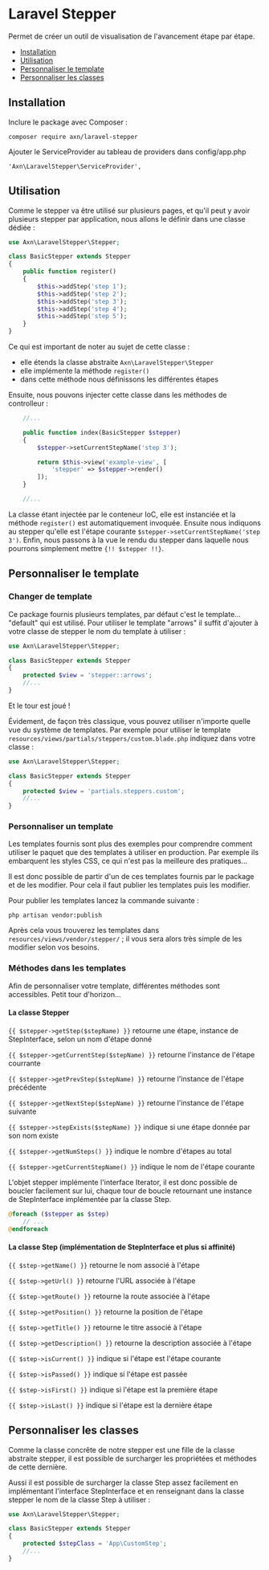 # Laravel Stepper

Permet de créer un outil de visualisation de l'avancement étape par étape.

* [Installation](#markdown-header-installation)
* [Utilisation](#markdown-header-utilisation)
* [Personnaliser le template](#markdown-header-personnaliser-le-template)
* [Personnaliser les classes](#markdown-header-personnaliser-les-classes)


## Installation

Inclure le package avec Composer :

```
composer require axn/laravel-stepper
```

Ajouter le ServiceProvider au tableau de providers dans config/app.php

```
'Axn\LaravelStepper\ServiceProvider',
```

## Utilisation

Comme le stepper va être utilisé sur plusieurs pages, et qu'il peut y avoir plusieurs stepper par application, nous allons le définir dans une classe dédiée :

```php
use Axn\LaravelStepper\Stepper;

class BasicStepper extends Stepper
{
    public function register()
    {
        $this->addStep('step 1');
        $this->addStep('step 2');
        $this->addStep('step 3');
        $this->addStep('step 4');
        $this->addStep('step 5');
    }
}
```

Ce qui est important de noter au sujet de cette classe :
  - elle étends la classe abstraite ``Axn\LaravelStepper\Stepper``
  - elle implémente la méthode ``register()``
  - dans cette méthode nous définissons les différentes étapes

Ensuite, nous pouvons injecter cette classe dans les méthodes de controlleur :

```php
    //...

    public function index(BasicStepper $stepper)
    {
        $stepper->setCurrentStepName('step 3');

        return $this->view('example-view', [
            'stepper' => $stepper->render()
        ]);
    }

    //...
```

La classe étant injectée par le conteneur IoC, elle est instanciée et la méthode ``register()`` est automatiquement invoquée. Ensuite nous indiquons au stepper qu'elle est l'étape courante ``$stepper->setCurrentStepName('step 3')``. Enfin, nous passons à la vue le rendu du stepper dans laquelle nous pourrons simplement mettre ``{!! $stepper !!}``.


## Personnaliser le template

### Changer de template

Ce package fournis plusieurs templates, par défaut c'est le template... "default" qui est utilisé. Pour utiliser le template "arrows" il suffit d'ajouter à votre classe de stepper le nom du template à utiliser :


```php
use Axn\LaravelStepper\Stepper;

class BasicStepper extends Stepper
{
    protected $view = 'stepper::arrows';
    //...
}
```

Et le tour est joué !

Évidement, de façon très classique, vous pouvez utiliser n'importe quelle vue du système de templates. Par exemple pour utiliser le template ``resources/views/partials/steppers/custom.blade.php`` indiquez dans votre classe :

```php
use Axn\LaravelStepper\Stepper;

class BasicStepper extends Stepper
{
    protected $view = 'partials.steppers.custom';
    //...
}
```

### Personnaliser un template

Les templates fournis sont plus des exemples pour comprendre comment utiliser le paquet que des templates à utiliser en production. Par exemple ils embarquent les styles CSS, ce qui n'est pas la meilleure des pratiques...

Il est donc possible de partir d'un de ces templates fournis par le package et de les modifier. Pour cela il faut publier les templates puis les modifier.

Pour publier les templates lancez la commande suivante :

```
php artisan vendor:publish
```

Après cela vous trouverez les templates dans ``resources/views/vendor/stepper/`` ; il vous sera alors très simple de les modifier selon vos besoins.

### Méthodes dans les templates

Afin de personnaliser votre template, différentes méthodes sont accessibles. Petit tour d'horizon...

#### La classe Stepper

``{{ $stepper->getStep($stepName) }}`` retourne une étape, instance de StepInterface, selon un nom d'étape donné

``{{ $stepper->getCurrentStep($stepName) }}`` retourne l'instance de l'étape courrante

``{{ $stepper->getPrevStep($stepName) }}`` retourne l'instance de l'étape précédente

``{{ $stepper->getNextStep($stepName) }}`` retourne l'instance de l'étape suivante

``{{ $stepper->stepExists($stepName) }}`` indique si une étape donnée par son nom existe

``{{ $stepper->getNumSteps() }}`` indique le nombre d'étapes au total

``{{ $stepper->getCurrentStepName() }}`` indique le nom de l'étape courante

L'objet stepper implémente l'interface Iterator, il est donc possible de boucler facilement sur lui, chaque tour de boucle retournant une instance de StepInterface implémentée par la classe Step.

```php
@foreach ($stepper as $step)
    // ...
@endforeach
```

#### La classe Step (implémentation de StepInterface et plus si affinité)

``{{ $step->getName() }}`` retourne le nom associé à l'étape

``{{ $step->getUrl() }}`` retourne l'URL associée à l'étape

``{{ $step->getRoute() }}`` retourne la route associée à l'étape

``{{ $step->getPosition() }}`` retourne la position de l'étape

``{{ $step->getTitle() }}`` retourne le titre associé à l'étape

``{{ $step->getDescription() }}`` retourne la description associée à l'étape

``{{ $step->isCurrent() }}`` indique si l'étape est l'étape courante

``{{ $step->isPassed() }}`` indique si l'étape est passée

``{{ $step->isFirst() }}`` indique si l'étape est la première étape

``{{ $step->isLast() }}`` indique si l'étape est la dernière étape


## Personnaliser les classes

Comme la classe concrête de notre stepper est une fille de la classe abstraite stepper, il est possible de surcharger les propriétées et méthodes de cette dernière.

Aussi il est possible de surcharger la classe Step assez facilement en implémentant l'interface StepInterface et en renseignant dans la classe stepper le nom de la classe Step à utiliser :

```php
use Axn\LaravelStepper\Stepper;

class BasicStepper extends Stepper
{
    protected $stepClass = 'App\CustomStep';
    //...
}
```
